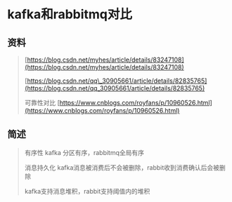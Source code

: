 # kafka和rabbitmq对比

## 资料

> [https://blog.csdn.net/myhes/article/details/83247108](https://blog.csdn.net/myhes/article/details/83247108)
>
> [https://blog.csdn.net/qq\_30905661/article/details/82835765](https://blog.csdn.net/qq_30905661/article/details/82835765)
>
> 可靠性对比 [https://www.cnblogs.com/royfans/p/10960526.html](https://www.cnblogs.com/royfans/p/10960526.html)

## 简述

> 有序性  kafka 分区有序，rabbitmq全局有序
>
> 消息持久化  kafka消息被消费后不会被删除，rabbit收到消费确认后会被删除
>
> kafka支持消息堆积，rabbit支持阈值内的堆积



